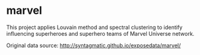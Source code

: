 # marvel

This project applies Louvain method and spectral clustering to identify influencing superheroes and superhero teams of Marvel Universe network.

Original data source: http://syntagmatic.github.io/exposedata/marvel/
